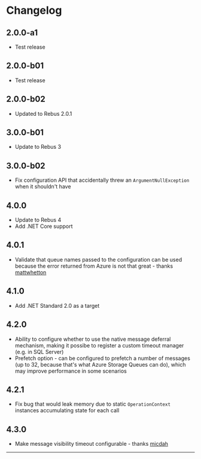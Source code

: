 # Changelog

## 2.0.0-a1

* Test release

## 2.0.0-b01

* Test release

## 2.0.0-b02

* Updated to Rebus 2.0.1

## 3.0.0-b01

* Update to Rebus 3

## 3.0.0-b02

* Fix configuration API that accidentally threw an `ArgumentNullException` when it shouldn't have

## 4.0.0

* Update to Rebus 4
* Add .NET Core support

## 4.0.1

* Validate that queue names passed to the configuration can be used because the error returned from Azure is not that great - thanks [mattwhetton]

## 4.1.0

* Add .NET Standard 2.0 as a target

## 4.2.0

* Ability to configure whether to use the native message deferral mechanism, making it possibe to register a custom timeout manager (e.g. in SQL Server)
* Prefetch option - can be configured to prefetch a number of messages (up to 32, because that's what Azure Storage Queues can do), which may improve performance in some scenarios

## 4.2.1

* Fix bug that would leak memory due to static `OperationContext` instances accumulating state for each call

## 4.3.0

* Make message visibility timeout configurable - thanks [micdah]

---

[mattwhetton]: https://github.com/mattwhetton
[micdah]: https://github.com/micdah